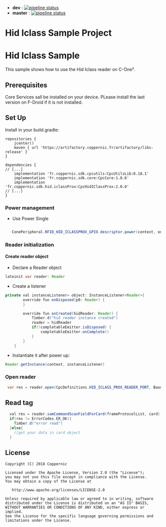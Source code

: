 - **dev** : [![pipeline status](https://gitlab.coppernic.fr/github/HidIclassSample/badges/dev/pipeline.svg)](https://gitlab.coppernic.fr/github/HidIclassSample/commits/dev)
- **master** : [![pipeline status](https://gitlab.coppernic.fr/github/HidIclassSample/badges/master/pipeline.svg)](https://gitlab.coppernic.fr/github/HidIclassSample/commits/master)

Hid Iclass Sample Project
========================

# Hid Iclass Sample

This sample shows how to use the Hid Iclass reader on C-One².

## Prerequisites
Core Services sall be installed on your device. PLease install the last version on F-Droid if it is not installed.

## Set Up

Install in your build.gradle:

```
repositories {
    jcenter()
    maven { url 'https://artifactory.coppernic.fr/artifactory/libs-release' }
}

dependencies {
// [...]
    implementation 'fr.coppernic.sdk.cpcutils:CpcUtilsLib:6.18.1'
    implementation 'fr.coppernic.sdk.core:CpcCore:1.8.6'
    implementation 'fr.coppernic.sdk.hid.iclassProx:CpcHidIClassProx:2.0.0'
// [...]
}
```

### Power management

 * Use Power Single

```java

   ConePeripheral.RFID_HID_ICLASSPROX_GPIO.descriptor.power(context, on)

```


### Reader initialization

#### Create reader object
 * Declare a Reader object

```java
lateinit var reader: Reader
```
 * Create a listener 
 
```java
private val instanceListener= object: InstanceListener<Reader>{
        override fun onDisposed(p0: Reader) {
        }

        override fun onCreated(hidReader: Reader) {
            Timber.d("hid reader instance created")
            reader = hidReader
            if(!completableEmitter.isDisposed) {
                completableEmitter.onComplete()
            }
        }
    }
```
 * Instantiate it after power up:

```java
Reader.getInstance(context, instanceListener)
```


### Open reader
```java
 var res = reader.open(CpcDefinitions.HID_ICLASS_PROX_READER_PORT, BaudRate.B9600)
```

## Read tag
```java
  val res = reader.samCommandScanFieldForCard(frameProtocolList, card)
  if(res != ErrorCodes.ER_OK){
  	Timber.d("error read")
  }else{
 	//get your data in card object
  }
```

## License

    Copyright (C) 2018 Coppernic

    Licensed under the Apache License, Version 2.0 (the "License");
    you may not use this file except in compliance with the License.
    You may obtain a copy of the License at

       http://www.apache.org/licenses/LICENSE-2.0

    Unless required by applicable law or agreed to in writing, software
    distributed under the License is distributed on an "AS IS" BASIS,
    WITHOUT WARRANTIES OR CONDITIONS OF ANY KIND, either express or implied.
    See the License for the specific language governing permissions and
    limitations under the License.

